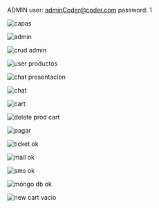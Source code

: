 <!--    
        email no puede agregar product.owner
        enviar mail usando utils
 -->


ADMIN
user: adminCoder@coder.com 
password: 1

![capas](src/public/prints/1capas.png)

![admin](src/public/prints/2admin.png)

![crud admin](src/public/prints/3crud%20admin.png)

![user productos](src/public/prints/4usuarioAddToCard.png)

![chat presentacion](src/public/prints/5chat%20inicio.png)

![chat](src/public/prints/6chat%20ok!.png)

![cart](src/public/prints/7my%20cart!.png)

![delete prod cart](src/public/prints/8my%20cart%20delete%20products.png)

![pagar](src/public/prints/9pagar.png)

![ticket ok](src/public/prints/10ticket%20ok.png)

![mail ok](src/public/prints/11mail%20de%20compra.png)

![sms ok](src/public/prints/12sms%20ticket%20ok.jpeg)

![mongo db ok](src/public/prints/13mongo%20ticket.png)

![new cart vacio](src/public/prints/14nuevo%20cart%20luego%20de%20ticket%20ok.png)
